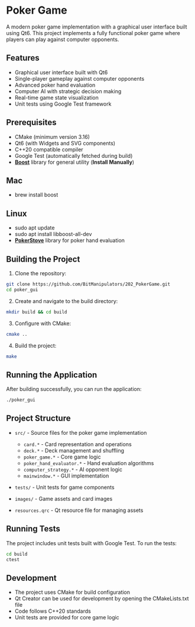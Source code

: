 # Poker Game

A modern poker game implementation with a graphical user interface built using Qt6. This project implements a fully functional poker game where players can play against computer opponents.

## Features

- Graphical user interface built with Qt6
- Single-player gameplay against computer opponents
- Advanced poker hand evaluation
- Computer AI with strategic decision making
- Real-time game state visualization
- Unit tests using Google Test framework

## Prerequisites

- CMake (minimum version 3.16)
- Qt6 (with Widgets and SVG components)
- C++20 compatible compiler
- Google Test (automatically fetched during build)
- **[Boost](https://github.com/boostorg/boost)** library for general utility  (**Install Manually**)

## Mac
- brew install boost

## Linux

- sudo apt update
- sudo apt install libboost-all-dev
- **[PokerStove](https://github.com/andrewprock/pokerstove)** library for poker hand evaluation



## Building the Project

1. Clone the repository:
```bash
git clone https://github.com/BitManipulators/202_PokerGame.git
cd poker_gui
```

2. Create and navigate to the build directory:
```bash
mkdir build && cd build
```

3. Configure with CMake:
```bash
cmake ..
```

4. Build the project:
```bash
make
```

## Running the Application

After building successfully, you can run the application:

```bash
./poker_gui
```

## Project Structure

- `src/` - Source files for the poker game implementation
  - `card.*` - Card representation and operations
  - `deck.*` - Deck management and shuffling
  - `poker_game.*` - Core game logic
  - `poker_hand_evaluator.*` - Hand evaluation algorithms
  - `computer_strategy.*` - AI opponent logic
  - `mainwindow.*` - GUI implementation

- `tests/` - Unit tests for game components
- `images/` - Game assets and card images
- `resources.qrc` - Qt resource file for managing assets

## Running Tests

The project includes unit tests built with Google Test. To run the tests:

```bash
cd build
ctest
```

## Development

- The project uses CMake for build configuration
- Qt Creator can be used for development by opening the CMakeLists.txt file
- Code follows C++20 standards
- Unit tests are provided for core game logic
